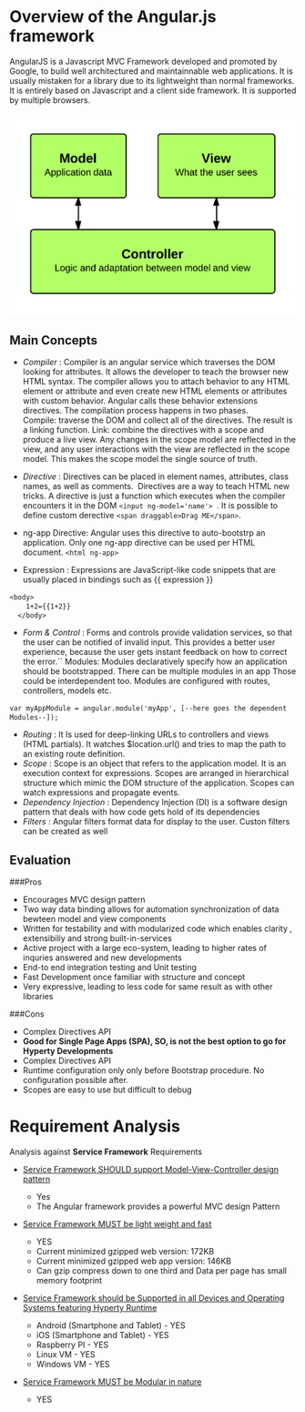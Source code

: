 # Overview of the Angular.js framework 
AngularJS is a Javascript MVC Framework developed and promoted by Google, to build well architectured and maintainnable web applications. 
It is usually mistaken for a library due to its lightweight than normal frameworks. It is entirely based on 
Javascript and a client side framework. It is supported by multiple browsers. 


![Figure @sota-messaging-mvc-angular: AngularJS Framework](mvc_angular.png)




## Main Concepts


* *Compiler* : Compiler is an angular service which traverses the DOM looking for attributes. It allows the developer to teach the browser new HTML syntax. The compiler allows you to attach behavior to any HTML element or attribute and even create new HTML elements or attributes with custom behavior. Angular calls these behavior extensions directives.
The compilation process happens in two phases.
Compile: traverse the DOM and collect all of the directives. The result is a linking function.
Link: combine the directives with a scope and produce a live view. Any changes in the scope model are reflected in the view, and any user interactions with the view are reflected in the scope model. This makes the scope model the single source of truth.
* *Directive* : Directives can be placed in element names, attributes, class names, as well as comments.  Directives are a way to teach HTML new tricks.
A directive is just a function which executes when the compiler encounters it in the DOM ```<input ng-model='name'> ```. It is possible to define custom derective
```<span draggable>Drag ME</span>```.

* ng-app Directive: Angular uses this directive to auto-bootstrp an application. Only one ng-app directive can be used per HTML document.
```<html ng-app> ```
* Expression : Expressions are JavaScript-like code snippets that are usually placed in bindings such as {{ expression }}
```
<body>
    1+2={{1+2}}
  </body>

```
* *Form & Control* : Forms and controls provide validation services, so that the user can be notified of invalid input. This provides a better user experience, because the user gets instant feedback on how to correct the error.``
Modules: Modules declaratively specify how an application should be bootstrapped. There can be multiple modules in an app
Those could be interdependent too. Modules are configured with routes, controllers, models etc.

```
var myAppModule = angular.module('myApp', [--here goes the dependent Modules--]);
```

* *Routing* : It Is used for deep-linking URLs to controllers and views (HTML partials). It watches $location.url() and tries to map the path to an existing route definition.
* *Scope* : Scope is an object that refers to the application model. It is an execution context for expressions. Scopes are arranged in hierarchical structure which mimic the DOM structure of the application. 
Scopes can watch expressions and propagate events.
* *Dependency Injection* : Dependency Injection (DI) is a software design pattern that deals with how code gets hold of its dependencies
* *Filters* : Angular filters format data for display to the user. Custon filters can be created as well

## Evaluation
###Pros
* Encourages MVC design pattern
* Two way data binding allows for automation synchronization of data bewteen model and view components
* Written for testability and with modularized code which enables clarity , extensibiliy and strong built-in-services
* Active project with a large eco-system, leading to higher rates of inquries answered and new developments
* End-to end integration testing and Unit testing
* Fast Development once familiar with structure and concept
* Very expressive, leading to less code for same result as with other libraries

 ###Cons
 * Complex Directives API
 * **Good for Single Page Apps (SPA), SO, is not the best option to go for Hyperty Developments**
 * Complex Directives API
 * Runtime configuration only only before Bootstrap procedure. No configuration possible after.
 * Scopes are easy to use but difficult to debug 
 

# Requirement Analysis

Analysis against **Service Framework** Requirements


* [Service Framework SHOULD support Model-View-Controller design pattern ](https://github.com/reTHINK-project/core-framework/issues/36)
  * Yes
  * The Angular framework provides a powerful MVC design Pattern 


* [Service Framework MUST be light weight and fast](https://github.com/reTHINK-project/core-framework/issues/37)
  * YES
  * Current minimized gzipped web version: 172KB  
  * Current minimized gzipped web app version: 146KB
  * Can gzip compress down to one third and Data per page has small memory footprint


* [Service Framework should be Supported in all Devices and Operating Systems featuring Hyperty Runtime](https://github.com/reTHINK-project/core-framework/issues/38)
  * Android (Smartphone and Tablet) - YES
  * iOS (Smartphone and Tablet) - YES
  * Raspberry PI - YES
  * Linux VM - YES
  * Windows VM - YES
  


* [Service Framework MUST be Modular in nature](https://github.com/reTHINK-project/core-framework/issues/42)
  * YES
